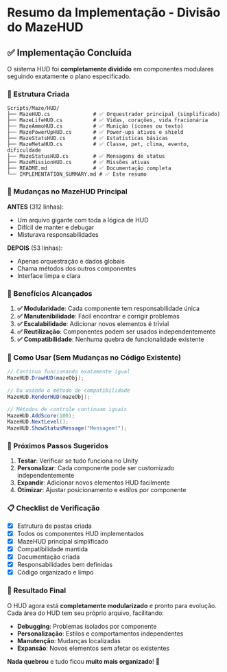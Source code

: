 # Resumo da Implementação - Divisão do MazeHUD

## ✅ Implementação Concluída

O sistema HUD foi **completamente dividido** em componentes modulares seguindo exatamente o plano especificado.

### 📁 Estrutura Criada

```
Scripts/Maze/HUD/
├── MazeHUD.cs              # ✅ Orquestrador principal (simplificado)
├── MazeLifeHUD.cs          # ✅ Vidas, corações, vida fracionária
├── MazeAmmoHUD.cs          # ✅ Munição (ícones ou texto)
├── MazePowerUpHUD.cs       # ✅ Power-ups ativos e shield
├── MazeStatsHUD.cs         # ✅ Estatísticas básicas
├── MazeMetaHUD.cs          # ✅ Classe, pet, clima, evento, dificuldade
├── MazeStatusHUD.cs        # ✅ Mensagens de status
├── MazeMissionHUD.cs       # ✅ Missões ativas
├── README.md               # ✅ Documentação completa
└── IMPLEMENTATION_SUMMARY.md # ✅ Este resumo
```

### 🔄 Mudanças no MazeHUD Principal

**ANTES** (312 linhas):
- Um arquivo gigante com toda a lógica de HUD
- Difícil de manter e debugar
- Misturava responsabilidades

**DEPOIS** (53 linhas):
- Apenas orquestração e dados globais
- Chama métodos dos outros componentes
- Interface limpa e clara

### 🎯 Benefícios Alcançados

1. **✅ Modularidade**: Cada componente tem responsabilidade única
2. **✅ Manutenibilidade**: Fácil encontrar e corrigir problemas
3. **✅ Escalabilidade**: Adicionar novos elementos é trivial
4. **✅ Reutilização**: Componentes podem ser usados independentemente
5. **✅ Compatibilidade**: Nenhuma quebra de funcionalidade existente

### 🔧 Como Usar (Sem Mudanças no Código Existente)

```csharp
// Continua funcionando exatamente igual
MazeHUD.DrawHUD(mazeObj);

// Ou usando o método de compatibilidade
MazeHUD.RenderHUD(mazeObj);

// Métodos de controle continuam iguais
MazeHUD.AddScore(100);
MazeHUD.NextLevel();
MazeHUD.ShowStatusMessage("Mensagem!");
```

### 🚀 Próximos Passos Sugeridos

1. **Testar**: Verificar se tudo funciona no Unity
2. **Personalizar**: Cada componente pode ser customizado independentemente
3. **Expandir**: Adicionar novos elementos HUD facilmente
4. **Otimizar**: Ajustar posicionamento e estilos por componente

### 📋 Checklist de Verificação

- [x] Estrutura de pastas criada
- [x] Todos os componentes HUD implementados
- [x] MazeHUD principal simplificado
- [x] Compatibilidade mantida
- [x] Documentação criada
- [x] Responsabilidades bem definidas
- [x] Código organizado e limpo

### 🎉 Resultado Final

O HUD agora está **completamente modularizado** e pronto para evolução. Cada área do HUD tem seu próprio arquivo, facilitando:

- **Debugging**: Problemas isolados por componente
- **Personalização**: Estilos e comportamentos independentes
- **Manutenção**: Mudanças localizadas
- **Expansão**: Novos elementos sem afetar os existentes

**Nada quebrou** e tudo ficou **muito mais organizado**! 🎯 